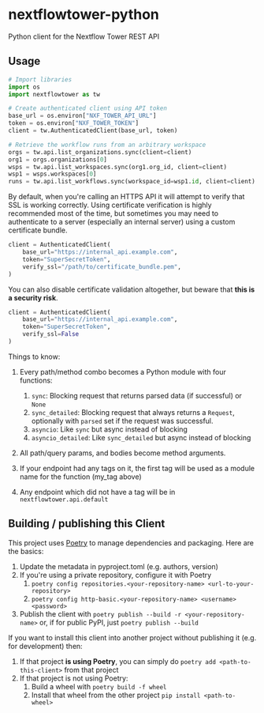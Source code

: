 # nextflowtower-python

Python client for the Nextflow Tower REST API


## Usage

```python
# Import libraries
import os
import nextflowtower as tw

# Create authenticated client using API token
base_url = os.environ["NXF_TOWER_API_URL"]
token = os.environ["NXF_TOWER_TOKEN"]
client = tw.AuthenticatedClient(base_url, token)

# Retrieve the workflow runs from an arbitrary workspace
orgs = tw.api.list_organizations.sync(client=client)
org1 = orgs.organizations[0]
wsps = tw.api.list_workspaces.sync(org1.org_id, client=client)
wsp1 = wsps.workspaces[0]
runs = tw.api.list_workflows.sync(workspace_id=wsp1.id, client=client)
```

By default, when you're calling an HTTPS API it will attempt to verify that SSL is working correctly. Using certificate verification is highly recommended most of the time, but sometimes you may need to authenticate to a server (especially an internal server) using a custom certificate bundle.

```python
client = AuthenticatedClient(
    base_url="https://internal_api.example.com", 
    token="SuperSecretToken",
    verify_ssl="/path/to/certificate_bundle.pem",
)
```

You can also disable certificate validation altogether, but beware that **this is a security risk**.

```python
client = AuthenticatedClient(
    base_url="https://internal_api.example.com", 
    token="SuperSecretToken", 
    verify_ssl=False
)
```

Things to know:
1. Every path/method combo becomes a Python module with four functions:
    1. `sync`: Blocking request that returns parsed data (if successful) or `None`
    2. `sync_detailed`: Blocking request that always returns a `Request`, optionally with `parsed` set if the request was successful.
    3. `asyncio`: Like `sync` but async instead of blocking
    4. `asyncio_detailed`: Like `sync_detailed` but async instead of blocking

2. All path/query params, and bodies become method arguments.
3. If your endpoint had any tags on it, the first tag will be used as a module name for the function (my_tag above)
4. Any endpoint which did not have a tag will be in `nextflowtower.api.default`

## Building / publishing this Client
This project uses [Poetry](https://python-poetry.org/) to manage dependencies  and packaging.  Here are the basics:
1. Update the metadata in pyproject.toml (e.g. authors, version)
1. If you're using a private repository, configure it with Poetry
    1. `poetry config repositories.<your-repository-name> <url-to-your-repository>`
    1. `poetry config http-basic.<your-repository-name> <username> <password>`
1. Publish the client with `poetry publish --build -r <your-repository-name>` or, if for public PyPI, just `poetry publish --build`

If you want to install this client into another project without publishing it (e.g. for development) then:
1. If that project **is using Poetry**, you can simply do `poetry add <path-to-this-client>` from that project
1. If that project is not using Poetry:
    1. Build a wheel with `poetry build -f wheel`
    1. Install that wheel from the other project `pip install <path-to-wheel>`
